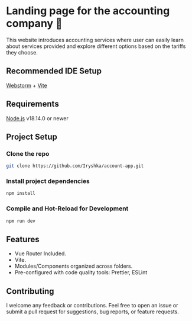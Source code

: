 # Landing page for the accounting company :pencil:

This website introduces accounting services where user can easily learn about services provided and explore different options based on the tariffs they choose. 

## Recommended IDE Setup

[Webstorm](https://code.visualstudio.com/](https://www.jetbrains.com/webstorm/)) + [Vite](https://vitejs.dev/)

## Requirements

[Node.js](https://nodejs.org/en) v18.14.0 or newer

## Project Setup

### Clone the repo

```sh
git clone https://github.com/Iryshka/account-app.git
```

### Install project dependencies 

```sh
npm install
```

### Compile and Hot-Reload for Development

```sh
npm run dev
```



## Features 

- Vue Router Included.
- Vite.
- Modules/Components organized across folders.
- Pre-configured with code quality tools: Prettier, ESLint


## Contributing

I welcome any feedback or contributions. Feel free to open an issue or submit a pull request for suggestions, bug reports, or feature requests.


